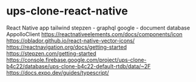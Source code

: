 # ups-clone-react-native
React Native app
tailwind
stepzen - graphql
google - document database
AppolloClient
https://reactnativeelements.com/docs/components/icon
https://oblador.github.io/react-native-vector-icons/
https://reactnavigation.org/docs/getting-started
https://stepzen.com/getting-started
https://console.firebase.google.com/project/ups-clone-b4c22/database/ups-clone-b4c22-default-rtdb/data/~2F
https://docs.expo.dev/guides/typescript/
